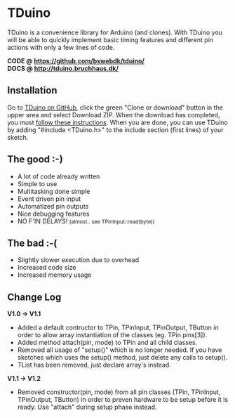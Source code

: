 # TDuino

TDuino is a convenience library for Arduino (and clones). With TDuino you will be able to
quickly implement basic timing features and different pin actions with only a few lines
of code.

__CODE @ https://github.com/bswebdk/tduino/__ <br/>
__DOCS @ http://tduino.bruchhaus.dk/__

## Installation

Go to <a href="https://github.com/bswebdk/tduino/" target="_blank">TDuino on GitHub</a>,
click the green "Clone or download" button in the upper area and select Download ZIP. When
the download has completed, you must <a href="https://www.arduino.cc/en/Guide/Libraries#toc4"
target="_blank">follow these instructions</a>. When you are done, you can use TDuino by
adding "#include <TDuino.h>" to the include section (first lines) of your sketch.

## The good :-)
* A lot of code already written
* Simple to use
* Multitasking done simple
* Event driven pin input
* Automatized pin outputs
* Nice debugging features
* NO F'IN DELAYS! <small>(almost.. see TPinInput::read(byte))</small>

## The bad :-(
* Slightly slower execution due to overhead
* Increased code size
* Increased memory usage

## Change Log
__V1.0 -> V1.1__
* Added a default contructor to TPin, TPinInput, TPinOutput, TButton in order to allow array instantiation of the classes (eg. TPin pins[3]).
* Added method attach(pin, mode) to TPin and all child classes.
* Removed all usage of "setup()" which is no longer needed. If you have sketches which uses the setup() method, just delete any calls to setup().
* TList has been removed, just declare array's instead.

__V1.1 -> V1.2__
* Removed constructor(pin, mode) from all pin classes (TPin, TPinInput, TPinOutput,
  TButton) in order to preven hardware to be setup before it is ready. Use "attach"
  during setup phase instead.